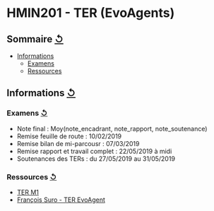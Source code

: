 # HMIN201 - TER (EvoAgents)

## Sommaire [↺](#sommaire-)

- [Informations](#informations-)
  - [Examens](#examens-)
  - [Ressources](#ressources-)

## Informations [↺](#sommaire-)

### Examens [↺](#sommaire-)

- Note final : Moy(note_encadrant, note_rapport, note_soutenance)
- Remise feuille de route : 10/02/2019
- Remise bilan de mi-parcousr : 07/03/2019
- Remise rapport et travail complet : 22/05/2019 à midi
- Soutenances des TERs : du 27/05/2019 au 31/05/2019

### Ressources [↺](#sommaire-)

- [TER M1](http://www.lirmm.fr/~lafourcade/TERM1/index.php)
- [François Suro - TER EvoAgent](https://www.lirmm.fr/~suro/TER2018_EVOAGENTS)
